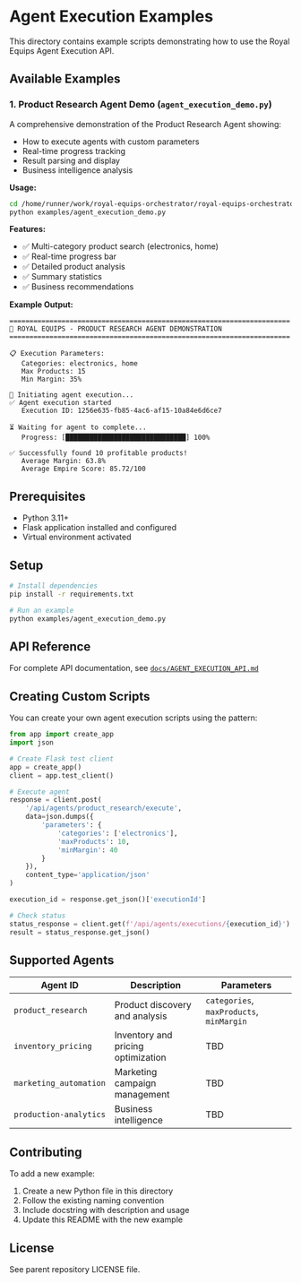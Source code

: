 # Agent Execution Examples

This directory contains example scripts demonstrating how to use the Royal Equips Agent Execution API.

## Available Examples

### 1. Product Research Agent Demo (`agent_execution_demo.py`)

A comprehensive demonstration of the Product Research Agent showing:
- How to execute agents with custom parameters
- Real-time progress tracking
- Result parsing and display
- Business intelligence analysis

**Usage:**
```bash
cd /home/runner/work/royal-equips-orchestrator/royal-equips-orchestrator
python examples/agent_execution_demo.py
```

**Features:**
- ✅ Multi-category product search (electronics, home)
- ✅ Real-time progress bar
- ✅ Detailed product analysis
- ✅ Summary statistics
- ✅ Business recommendations

**Example Output:**
```
======================================================================
🏰 ROYAL EQUIPS - PRODUCT RESEARCH AGENT DEMONSTRATION
======================================================================

📋 Execution Parameters:
   Categories: electronics, home
   Max Products: 15
   Min Margin: 35%

🚀 Initiating agent execution...
✅ Agent execution started
   Execution ID: 1256e635-fb85-4ac6-af15-10a84e6d6ce7

⏳ Waiting for agent to complete...
   Progress: [██████████████████████████████] 100%

✅ Successfully found 10 profitable products!
   Average Margin: 63.8%
   Average Empire Score: 85.72/100
```

## Prerequisites

- Python 3.11+
- Flask application installed and configured
- Virtual environment activated

## Setup

```bash
# Install dependencies
pip install -r requirements.txt

# Run an example
python examples/agent_execution_demo.py
```

## API Reference

For complete API documentation, see [`docs/AGENT_EXECUTION_API.md`](../docs/AGENT_EXECUTION_API.md)

## Creating Custom Scripts

You can create your own agent execution scripts using the pattern:

```python
from app import create_app
import json

# Create Flask test client
app = create_app()
client = app.test_client()

# Execute agent
response = client.post(
    '/api/agents/product_research/execute',
    data=json.dumps({
        'parameters': {
            'categories': ['electronics'],
            'maxProducts': 10,
            'minMargin': 40
        }
    }),
    content_type='application/json'
)

execution_id = response.get_json()['executionId']

# Check status
status_response = client.get(f'/api/agents/executions/{execution_id}')
result = status_response.get_json()
```

## Supported Agents

| Agent ID | Description | Parameters |
|----------|-------------|------------|
| `product_research` | Product discovery and analysis | `categories`, `maxProducts`, `minMargin` |
| `inventory_pricing` | Inventory and pricing optimization | TBD |
| `marketing_automation` | Marketing campaign management | TBD |
| `production-analytics` | Business intelligence | TBD |

## Contributing

To add a new example:

1. Create a new Python file in this directory
2. Follow the existing naming convention
3. Include docstring with description and usage
4. Update this README with the new example

## License

See parent repository LICENSE file.
